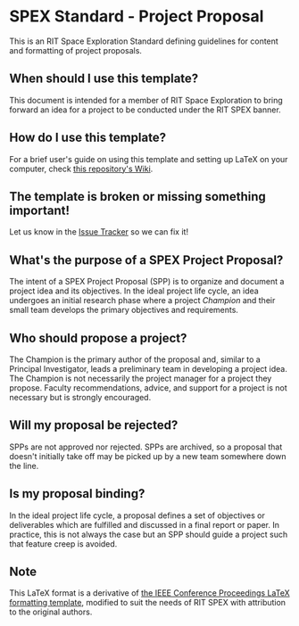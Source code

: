 # SPEX Standard - Project Proposal
This is an RIT Space Exploration Standard defining guidelines for content and formatting of project proposals.

## When should I use this template?
This document is intended for a member of RIT Space Exploration to bring forward an idea for a project to be conducted under the RIT SPEX banner.

## How do I use this template?
For a brief user's guide on using this template and setting up LaTeX on your computer, check [this repository's Wiki](https://github.com/RIT-Space-Exploration/SPEX-Standard-Proposal/wiki).

## The template is broken or missing something important!
Let us know in the [Issue Tracker](https://github.com/RIT-Space-Exploration/SPEX-Standard-Proposal/issues) so we can fix it!

## What's the purpose of a SPEX Project Proposal?
The intent of a SPEX Project Proposal (SPP) is to organize and document a project idea and its objectives. In the ideal project life cycle, an idea undergoes an initial research phase where a project _Champion_ and their small team develops the primary objectives and requirements.

## Who should propose a project?
The Champion is the primary author of the proposal and, similar to a Principal Investigator, leads a preliminary team in developing a project idea. The Champion is not necessarily the project manager for a project they propose. Faculty recommendations, advice, and support for a project is not necessary but is strongly encouraged.

## Will my proposal be rejected?
SPPs are not approved nor rejected. SPPs are archived, so a proposal that doesn't initially take off may be picked up by a new team somewhere down the line.

## Is my proposal binding?
In the ideal project life cycle, a proposal defines a set of objectives or deliverables which are fulfilled and discussed in a final report or paper. In practice, this is not always the case but an SPP should guide a project such that feature creep is avoided.

## Note
This LaTeX format is a derivative of [the IEEE Conference Proceedings LaTeX formatting template](https://www.ieee.org/conferences_events/conferences/publishing/templates.html), modified to suit the needs of RIT SPEX with attribution to the original authors.
